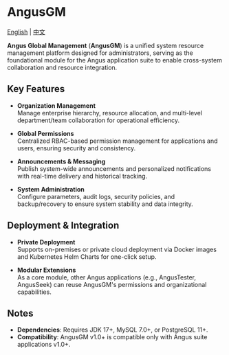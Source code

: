 # AngusGM

[English](README_en.md) | [中文](README.md)

**Angus Global Management** (**AngusGM**) is a unified system resource management platform designed for administrators, serving as the foundational module for the Angus application suite to enable cross-system collaboration and resource integration.

## Key Features

- **Organization Management**  
  Manage enterprise hierarchy, resource allocation, and multi-level department/team collaboration for operational efficiency.

- **Global Permissions**  
  Centralized RBAC-based permission management for applications and users, ensuring security and consistency.

- **Announcements & Messaging**  
  Publish system-wide announcements and personalized notifications with real-time delivery and historical tracking.

- **System Administration**  
  Configure parameters, audit logs, security policies, and backup/recovery to ensure system stability and data integrity.

## Deployment & Integration

- **Private Deployment**  
  Supports on-premises or private cloud deployment via Docker images and Kubernetes Helm Charts for one-click setup.

- **Modular Extensions**  
  As a core module, other Angus applications (e.g., AngusTester, AngusSeek) can reuse AngusGM's permissions and organizational capabilities.

## Notes

- **Dependencies**: Requires JDK 17+, MySQL 7.0+, or PostgreSQL 11+.
- **Compatibility**: AngusGM v1.0+ is compatible only with Angus suite applications v1.0+.
